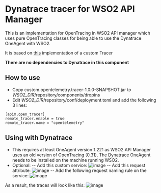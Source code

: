 # Dynatrace tracer for WSO2 API Manager

This is an implementation for OpenTracing in WSO2 API manager which uses pure OpenTracing classes for being able to use the Dynatrace OneAgent with WSO2.

It is based on [this](https://apim.docs.wso2.com/en/3.2.0/administer/logging-and-monitoring/monitoring/monitoring-with-opentracing/#use-custom-tracer-implementation) implementation of a custom Tracer

**There are no dependencies to Dynatrace in this component**

## How to use
- Copy custom.opentelemetry.tracer-1.0.0-SNAPSHOT.jar to *WSO2_DIR*/repository/components/dropins
- Edit *WSO2_DIR*/repository/conf/deployment.toml and add the following 3 lines:
```
[apim.open_tracer]
remote_tracer.enable = true
remote_tracer.name = "opentelemetry"
```

## Using with Dynatrace
- This requires at least OneAgent version 1.221 as WSO2 API Manager uses an old version of OpenTracing (0.31). The Dynatrace OneAgent needs to be installed on the machine running WSO2.
- Optional: 
-- Add this custom service:
![image](https://user-images.githubusercontent.com/48479537/128139727-9676a0cb-00d1-4d84-9ce4-731505bde9ef.png)
-- Add this request attribute:
![image](https://user-images.githubusercontent.com/48479537/128139850-b8f927f8-38b1-49b2-8d62-1243fa71ed5a.png)
-- Add the following request naming rule on the service:
![image](https://user-images.githubusercontent.com/48479537/128140107-681d3fc3-3e3a-4160-bf6e-deb46d033c6b.png)


As a result, the traces will look like this:
![image](https://user-images.githubusercontent.com/48479537/128140380-c14f909f-9c9d-4b07-8393-060343abaf65.png)
